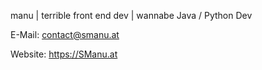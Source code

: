 manu | terrible front end dev | wannabe Java / Python Dev

E-Mail: contact@smanu.at


Website: https://SManu.at

